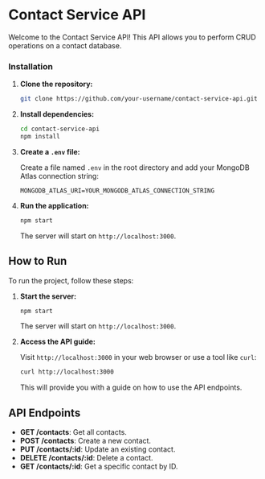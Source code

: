 # Contact Service API

Welcome to the Contact Service API! This API allows you to perform CRUD operations on a contact database.

### Installation

1. **Clone the repository:**

    ```bash
    git clone https://github.com/your-username/contact-service-api.git
    ```

2. **Install dependencies:**

    ```bash
    cd contact-service-api
    npm install
    ```

3. **Create a `.env` file:**

    Create a file named `.env` in the root directory and add your MongoDB Atlas connection string:

    ```env
    MONGODB_ATLAS_URI=YOUR_MONGODB_ATLAS_CONNECTION_STRING
    ```

4. **Run the application:**

    ```bash
    npm start
    ```

    The server will start on `http://localhost:3000`.

## How to Run

To run the project, follow these steps:

1. **Start the server:**

    ```bash
    npm start
    ```

    The server will start on `http://localhost:3000`.

2. **Access the API guide:**

    Visit `http://localhost:3000` in your web browser or use a tool like `curl`:

    ```bash
    curl http://localhost:3000
    ```

    This will provide you with a guide on how to use the API endpoints.

## API Endpoints

- **GET /contacts**: Get all contacts.
- **POST /contacts**: Create a new contact.
- **PUT /contacts/:id**: Update an existing contact.
- **DELETE /contacts/:id**: Delete a contact.
- **GET /contacts/:id**: Get a specific contact by ID.
